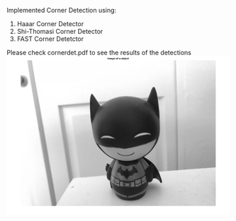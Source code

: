 Implemented Corner Detection using:
1. Haaar Corner Detector
2. Shi-Thomasi Corner Detector
3. FAST Corner Detetctor 


Please check cornerdet.pdf to see the results of the detections 
![Alt Text](https://github.com/AmolVagad/ObjectDetection_Matlab/blob/master/html/objdet_01.png)
